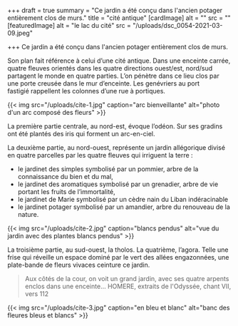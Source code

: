 +++
draft = true
summary = "Ce jardin a été conçu dans l'ancien potager entièrement clos de murs."
title = "cité antique"
[cardImage]
alt = ""
src = ""
[featuredImage]
alt = "le lac du cité"
src = "/uploads/dsc_0054-2021-03-09.jpeg"

+++
Ce jardin a été conçu dans l'ancien potager entièrement clos de murs.

Son plan fait référence à celui d’une cité antique. Dans une enceinte carrée, quatre fleuves orientés dans les quatre directions ouest/est, nord/sud partagent le monde en quatre parties. L’on pénètre dans ce lieu clos par une porte creusée dans le mur d’enceinte.
Les genévriers au port fastigié rappellent les colonnes d’une rue à portiques.

{{< img src="/uploads/cite-1.jpg" caption="arc bienveillante" alt="photo d'un arc composé des fleurs" >}}

La première partie centrale, au nord-est, évoque l’odéon. Sur ses gradins ont été plantés des iris qui forment un arc-en-ciel.

La deuxième partie, au nord-ouest, représente un jardin allégorique divisé en quatre parcelles par les quatre fleuves qui irriguent la terre :

* le jardinet des simples symbolisé par un pommier, arbre de la connaissance du bien et du mal,
* le jardinet des aromatiques symbolisé par un grenadier, arbre de vie portant les fruits de l’immortalité,
* le jardinet de Marie symbolisé par un cèdre nain du Liban indéracinable
* le jardinet potager symbolisé par un amandier, arbre du renouveau de la nature.

{{< img src="/uploads/cite-2.jpg" caption="blancs pendus" alt="vue du jardin avec des plantes blancs pendus" >}}


La troisième partie, au sud-ouest, la tholos. La quatrième, l’agora. Telle une frise qui réveille un espace dominé par le vert des allées engazonnées, une plate-bande de fleurs vivaces ceinture ce jardin.


> Aux côtés de la cour, on voit un grand jardin, avec ses quatre arpents enclos dans une enceinte...
> HOMERE, extraits de l'Odyssée, chant VII, vers 112

{{< img src="/uploads/cite-3.jpg" caption="en bleu et blanc" alt="banc des fleures bleus et blancs" >}}
